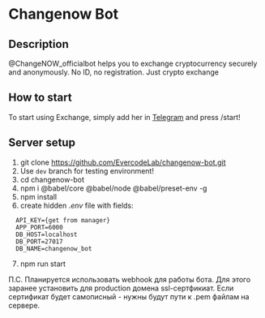
# Changenow Bot

## Description

@ChangeNOW_officialbot helps you to exchange cryptocurrency securely and anonymously. No ID, no registration. Just crypto exchange

## How to start

To start using Exchange, simply add her in [Telegram](http://t.me/changeNOW_officialbot_) and press /start!

## Server setup

1. git clone https://github.com/EvercodeLab/changenow-bot.git
2. Use `dev` branch for testing environment!
3. cd changenow-bot
4. npm i @babel/core @babel/node @babel/preset-env -g
5. npm install
6. create hidden _.env_ file with fields:
```
  API_KEY={get from manager}
  APP_PORT=6000
  DB_HOST=localhost
  DB_PORT=27017
  DB_NAME=changenow_bot

```
7. npm run start


П.С. Планируется использовать webhook для работы бота. Для этого заранее установить для production домена ssl-сертфикиат.
Если сертификат будет самописный - нужны будут пути к .pem файлам на сервере.


